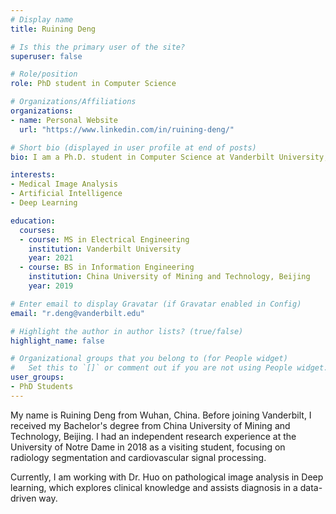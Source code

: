 ```yaml
---
# Display name
title: Ruining Deng

# Is this the primary user of the site?
superuser: false

# Role/position
role: PhD student in Computer Science 

# Organizations/Affiliations
organizations:
- name: Personal Website
  url: "https://www.linkedin.com/in/ruining-deng/"

# Short bio (displayed in user profile at end of posts)
bio: I am a Ph.D. student in Computer Science at Vanderbilt University, starting from January 2021.

interests:
- Medical Image Analysis
- Artificial Intelligence
- Deep Learning

education:
  courses:
  - course: MS in Electrical Engineering
    institution: Vanderbilt University
    year: 2021
  - course: BS in Information Engineering
    institution: China University of Mining and Technology, Beijing
    year: 2019

# Enter email to display Gravatar (if Gravatar enabled in Config)
email: "r.deng@vanderbilt.edu"

# Highlight the author in author lists? (true/false)
highlight_name: false

# Organizational groups that you belong to (for People widget)
#   Set this to `[]` or comment out if you are not using People widget.
user_groups:
- PhD Students
---
```


My name is Ruining Deng from Wuhan, China. Before joining Vanderbilt, I received my Bachelor's degree from China University of Mining and Technology, Beijing. I had an independent research experience at the University of Notre Dame in 2018 as a visiting student, focusing on radiology segmentation and cardiovascular signal processing.

Currently, I am working with Dr. Huo on pathological image analysis in Deep learning, which explores clinical knowledge and assists diagnosis in a data-driven way. 

